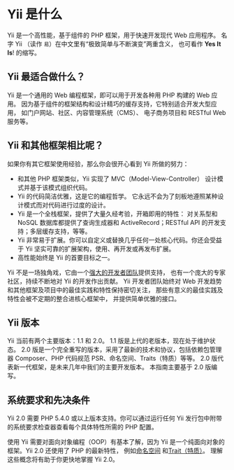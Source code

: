 Yii 是什么
===========

Yii 是一个高性能，基于组件的 PHP 框架，用于快速开发现代 Web 应用程序。
名字 Yii （读作 `易`）在中文里有“极致简单与不断演变”两重含义，
也可看作 **Yes It Is**! 的缩写。


Yii 最适合做什么？
---------------------

Yii 是一个通用的 Web 编程框架，即可以用于开发各种用 PHP 构建的 Web 应用。
因为基于组件的框架结构和设计精巧的缓存支持，它特别适合开发大型应用，
如门户网站、社区、内容管理系统（CMS）、
电子商务项目和 RESTful Web 服务等。


Yii 和其他框架相比呢？
-------------------------------------------

如果你有其它框架使用经验，那么你会很开心看到 Yii 所做的努力：

- 和其他 PHP 框架类似，Yii 实现了 MVC（Model-View-Controller）
  设计模式并基于该模式组织代码。
- Yii 的代码简洁优雅，这是它的编程哲学。
  它永远不会为了刻板地遵照某种设计模式而对代码进行过度的设计。
- Yii 是一个全栈框架，提供了大量久经考验，开箱即用的特性：
  对关系型和 NoSQL 数据库都提供了查询生成器和 
  ActiveRecord；RESTful API 的开发支持；多层缓存支持，等等。
- Yii 非常易于扩展。你可以自定义或替换几乎任何一处核心代码。你还会受益于 Yii 
  坚实可靠的扩展架构，使用、再开发或再发布扩展。
- 高性能始终是 Yii 的首要目标之一。

Yii 不是一场独角戏，它由一个[强大的开发者团队](http://www.yiiframework.com/about/)提供支持，
也有一个庞大的专家社区，持续不断地对 Yii 的开发作出贡献。
Yii 开发者团队始终对 Web 开发趋势和其他框架及项目中的最佳实践和特性保持密切关注，
那些有意义的最佳实践及特性会被不定期的整合进核心框架中，
并提供简单优雅的接口。


Yii 版本
------------

Yii 当前有两个主要版本：1.1 和 2.0。 1.1 版是上代的老版本，现在处于维护状态。
2.0 版是一个完全重写的版本，采用了最新的技术和协议，包括依赖包管理器 Composer、PHP 代码规范 PSR、命名空间、Traits（特质）等等。 
2.0 版代表新一代框架，是未来几年中我们的主要开发版本。
本指南主要基于 2.0 版编写。


系统要求和先决条件
------------------------------

Yii 2.0 需要 PHP 5.4.0 或以上版本支持。你可以通过运行任何
Yii 发行包中附带的系统要求检查器查看每个具体特性所需的 PHP 配置。

使用 Yii 需要对面向对象编程（OOP）有基本了解，因为 Yii 是一个纯面向对象的框架。Yii 2.0 还使用了 PHP 的最新特性，
例如[命名空间](https://secure.php.net/manual/en/language.namespaces.php)
和[Trait（特质）](https://secure.php.net/manual/en/language.oop5.traits.php)。
理解这些概念将有助于你更快地掌握 Yii 2.0。

